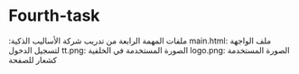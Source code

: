 # Fourth-task
:ملفات المهمة الرابعة من تدريب شركة الأساليب الذكية
main.html:
ملف الواجهة لتسجيل الدخول
tt.png:
الصورة المستخدمة في الخلفية
logo.png:
الصورة المستخدمة كشعار للصفحة
